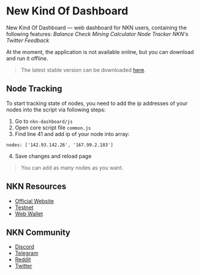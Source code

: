 # New Kind Of Dashboard
New Kind Of Dashboard — web dashboard for NKN users, containing the following features:
*Balance Check*
*Mining Calculator*
*Node Tracker*
*NKN's Twitter Feedback*

At the moment, the application is not available online, but you can download and run it offline.

> The latest stable version can be downloaded [here](https://github.com/thesheepman/nkn-dashboard/releases).

## Node Tracking
To start tracking state of nodes, you need to add the ip addresses of your nodes into the script via following steps:

1) Go to `nkn-dashboard/js`
2) Open core script file `common.js`
3) Find line 41 and add ip of your node into array:
```Line 41
nodes: ['142.93.142.26', '167.99.2.183']
```
4) Save changes and reload page

> You can add as many nodes as you want.

## NKN Resources
* [Official Website](https://www.nkn.org/)
* [Testnet](http://testnet.nkn.org/)
* [Web Wallet](https://newkindofwallet.com/)

## NKN Community
* [Discord](https://discord.gg/c7mTynX)
* [Telegram](https://t.me/nknorg)
* [Reddit](https://www.reddit.com/r/nknblockchain/)
* [Twitter](https://twitter.com/NKN_ORG)
